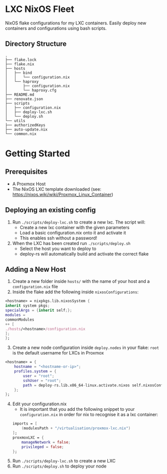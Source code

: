 # LXC NixOS Fleet

NixOS flake configurations for my LXC containers. Easily deploy new containers and configurations using bash scripts.

## Directory Structure

```
.
├── flake.lock
├── flake.nix
├── hosts
│   ├── bind
│   │   └── configuration.nix
│   └── haproxy
│       ├── configuration.nix
│       └── haproxy.cfg
├── README.md
├── renovate.json
├── scripts
│   ├── configuration.nix
│   ├── deploy-lxc.sh
│   └── deploy.sh
└── utils
├── authorizedKeys
├── auto-update.nix
└── common.nix
```

# Getting Started

## Prerequisites

- A Proxmox Host
- The NixOS LXC template downloaded (see: https://nixos.wiki/wiki/Proxmox_Linux_Container)

## Deploying an existing config

1. Run `./scripts/deploy-lxc.sh` to create a new lxc. The script will:
    - Create a new lxc container with the given parameters
    - Load a basic configuration.nix onto it and activate it
    - This enables ssh without a password!
2. When the LXC has been created run `./scripts/deploy.sh`
    - Select the host you want to deploy to
    - deploy-rs will automatically build and activate the correct flake

## Adding a New Host

1. Create a new folder inside `hosts/` with the name of your host and a `configuration.nix` file
2. Inside the flake add the following inside `nixosConfigurations`:
```nix
<hostname> = nixpkgs.lib.nixosSystem {
inherit system pkgs;
specialArgs = {inherit self;};
modules =
commonModules
++ [
./hosts/<hostname>/configuration.nix
];
};
```
3. Create a new node configuration inside `deploy.nodes` in your flake:
`root` is the default username for LXCs in Proxmox
```nix
<hostname> = {
    hostname = "<hostname-or-ip>";
    profiles.system = {
        user = "root";
        sshUser = "root";
        path = deploy-rs.lib.x86_64-linux.activate.nixos self.nixosConfigurations.<hostname>;
    };
};
```
4. Edit your configuration.nix
    - It is important that you add the following snippet to your `configuration.nix` in order for nix to recognise it as a lxc container:
    ```nix
    imports = [
        (modulesPath + "/virtualisation/proxmox-lxc.nix")
    ];
    proxmoxLXC = {
        manageNetwork = false;
        privileged = false;
    };
    ```
5. Run `./scripts/deploy-lxc.sh` to create a new LXC
6. Run `./scripts/deploy.sh` to deploy your node
